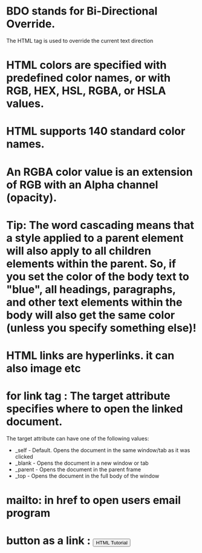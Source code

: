 # BDO stands for Bi-Directional Override.
The HTML <bdo> tag is used to override the current text direction
# <!-- Write your comments here -->
# HTML colors are specified with predefined color names, or with RGB, HEX, HSL, RGBA, or HSLA values.
# HTML supports 140 standard color names.
# An RGBA color value is an extension of RGB with an Alpha channel (opacity).
# Tip: The word cascading means that a style applied to a parent element will also apply to all children elements within the parent. So, if you set the color of the body text to "blue", all headings, paragraphs, and other text elements within the body will also get the same color (unless you specify something else)!
# HTML links are hyperlinks. it can also image etc
# for link tag : The target attribute specifies where to open the linked document.
The target attribute can have one of the following values:
 - _self - Default. Opens the document in the same window/tab as it was clicked
 - _blank - Opens the document in a new window or tab
 - _parent - Opens the document in the parent frame
 - _top - Opens the document in the full body of the window
# mailto: in href to open users email program
# button as a link : <button onclick="document.location='default.asp'">HTML Tutorial</button> 
# <style>
a:link, a:visited {
  background-color: #f44336;
  color: white;
  padding: 15px 25px;
  text-align: center;
  text-decoration: none;
  display: inline-block;
}

a:hover, a:active {
  background-color: red;
}
</style>
